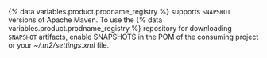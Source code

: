{% data variables.product.prodname_registry %} supports `SNAPSHOT` versions of Apache Maven. To use the {% data variables.product.prodname_registry %} repository for downloading `SNAPSHOT` artifacts, enable SNAPSHOTS in the POM of the consuming project or your  _~/.m2/settings.xml_ file.
